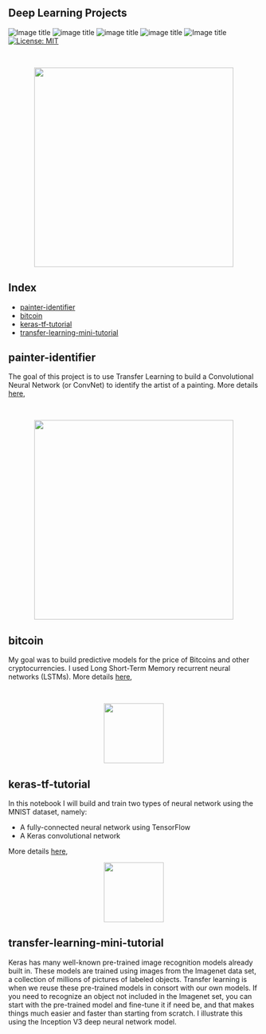 ## Deep Learning Projects

![Image title](https://img.shields.io/badge/painter--id-v1.0-lightgrey.svg) ![image title](https://img.shields.io/badge/work-in%20progress-blue.svg) ![image title](https://img.shields.io/badge/python-v3.6-green.svg) ![image title](https://img.shields.io/badge/keras-v2.1.5-red.svg) ![Image title](https://img.shields.io/badge/TensorFlow-v1.7.0-orange.svg) [![License: MIT](https://img.shields.io/badge/License-MIT-yellow.svg)](https://opensource.org/licenses/MIT)


<br/>
<p align="center">
  <img src="https://github.com/marcotav/deep-learning/blob/master/keras-tf-tutorial/images/Deep%20learning%20neural%20network.jpg" width="400">
</p>


## Index

* [painter-identifier](#painter-identifier)
* [bitcoin](#bitcoin)
* [keras-tf-tutorial](#keras-tf-tutorial)
* [transfer-learning-mini-tutorial](#transfer-learning-mini-tutorial)

## painter-identifier

The goal of this project is to use Transfer Learning to build a Convolutional Neural Network (or ConvNet) to identify the artist of a painting. More details [here](https://github.com/marcotav/deep-learning/blob/master/painters-identification/README.md),

<br/>
<p align="center">
  <img src="https://github.com/marcotav/deep-learning/blob/master/painters-identification/images/paintings_readme.jpg"
       width="400">
</p>

## bitcoin

My goal was to build predictive models for the price of Bitcoins and other cryptocurrencies. I used Long Short-Term Memory recurrent neural networks (LSTMs). More details [here](https://github.com/marcotav/deep-learning/blob/master/bitcoin/README.md),

<br/>
<p align="center">
  <img src="https://github.com/marcotav/deep-learning-applied-to-bitcoins/blob/master/btc-orange1.jpg" width="120">
</p>




## keras-tf-tutorial

In this notebook I will build and train two types of neural network using the MNIST dataset, namely:
- A fully-connected neural network using TensorFlow
- A Keras convolutional network

More details [here](https://github.com/marcotav/deep-learning/blob/master/keras-tf-tutorial/README.md),
<br/>
<p align="center">
  <img src="https://github.com/marcotav/neural-nets-tutorial/blob/master/MNIST_3.png" width="120">
</p>

## transfer-learning-mini-tutorial

Keras has many well-known pre-trained image recognition models already built in. These models are trained using images from the Imagenet data set, a collection of millions of pictures of labeled objects. Transfer learning is when we reuse these pre-trained models in consort with our own models. If you need to recognize an object not included in the Imagenet set, you can start with the pre-trained model and fine-tune it if need be, and that makes things much easier and faster than starting from scratch. I illustrate this using the Inception V3 deep neural network model. 
